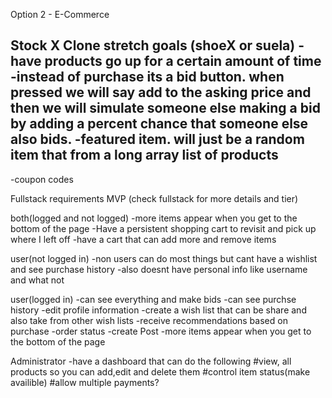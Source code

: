 Option 2 - E-Commerce

Stock X Clone stretch goals (shoeX or suela)
-have products go up for a certain amount of time
-instead of purchase its a bid button. when pressed we will say add to the asking price and then we will simulate
    someone else making a bid by adding a percent chance that someone else also bids.
-featured item. will just be a random item that from a long array list of products
-
-coupon codes


Fullstack requirements MVP (check fullstack for more details and tier)

both(logged and not logged)
-more items appear when you get to the bottom of the page
-Have a persistent shopping cart to revisit and pick up where I left off
-have a cart that can add more and remove items

user(not logged in)
-non users can do most things but cant have a wishlist and see purchase history
-also doesnt have personal info like username and what not

user(logged in)
-can see everything and make bids
-can see purchse history
-edit profile information
-create a wish list that can be share and also take from other wish lists
-receive recommendations based on purchase
-order status
-create Post
-more items appear when you get to the bottom of the page

Administrator
-have a dashboard that can do the following
    #view, all products so you can add,edit and delete them
    #control item status(make availible)
    #allow multiple payments?

